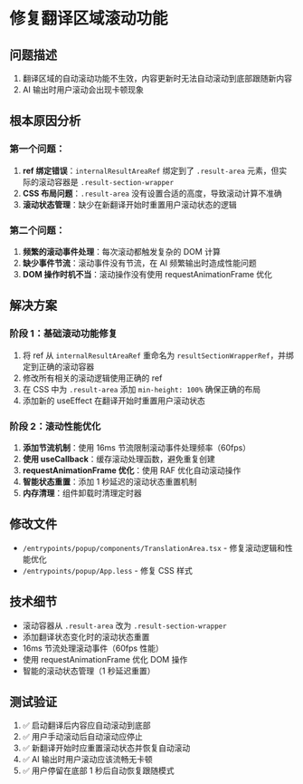 # 修复翻译区域滚动功能

## 问题描述

1. 翻译区域的自动滚动功能不生效，内容更新时无法自动滚动到底部跟随新内容
2. AI 输出时用户滚动会出现卡顿现象

## 根本原因分析

### 第一个问题：

1. **ref 绑定错误**：`internalResultAreaRef` 绑定到了 `.result-area` 元素，但实际的滚动容器是 `.result-section-wrapper`
2. **CSS 布局问题**：`.result-area` 没有设置合适的高度，导致滚动计算不准确
3. **滚动状态管理**：缺少在新翻译开始时重置用户滚动状态的逻辑

### 第二个问题：

1. **频繁的滚动事件处理**：每次滚动都触发复杂的 DOM 计算
2. **缺少事件节流**：滚动事件没有节流，在 AI 频繁输出时造成性能问题
3. **DOM 操作时机不当**：滚动操作没有使用 requestAnimationFrame 优化

## 解决方案

### 阶段 1：基础滚动功能修复

1. 将 ref 从 `internalResultAreaRef` 重命名为 `resultSectionWrapperRef`，并绑定到正确的滚动容器
2. 修改所有相关的滚动逻辑使用正确的 ref
3. 在 CSS 中为 `.result-area` 添加 `min-height: 100%` 确保正确的布局
4. 添加新的 useEffect 在翻译开始时重置用户滚动状态

### 阶段 2：滚动性能优化

1. **添加节流机制**：使用 16ms 节流限制滚动事件处理频率（60fps）
2. **使用 useCallback**：缓存滚动处理函数，避免重复创建
3. **requestAnimationFrame 优化**：使用 RAF 优化自动滚动操作
4. **智能状态重置**：添加 1 秒延迟的滚动状态重置机制
5. **内存清理**：组件卸载时清理定时器

## 修改文件

- `/entrypoints/popup/components/TranslationArea.tsx` - 修复滚动逻辑和性能优化
- `/entrypoints/popup/App.less` - 修复 CSS 样式

## 技术细节

- 滚动容器从 `.result-area` 改为 `.result-section-wrapper`
- 添加翻译状态变化时的滚动状态重置
- 16ms 节流处理滚动事件（60fps 性能）
- 使用 requestAnimationFrame 优化 DOM 操作
- 智能的滚动状态管理（1 秒延迟重置）

## 测试验证

1. ✅ 启动翻译后内容应自动滚动到底部
2. ✅ 用户手动滚动后自动滚动应停止
3. ✅ 新翻译开始时应重置滚动状态并恢复自动滚动
4. ✅ AI 输出时用户滚动应该流畅无卡顿
5. ✅ 用户停留在底部 1 秒后自动恢复跟随模式
